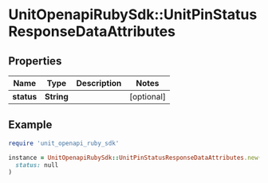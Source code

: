 # UnitOpenapiRubySdk::UnitPinStatusResponseDataAttributes

## Properties

| Name | Type | Description | Notes |
| ---- | ---- | ----------- | ----- |
| **status** | **String** |  | [optional] |

## Example

```ruby
require 'unit_openapi_ruby_sdk'

instance = UnitOpenapiRubySdk::UnitPinStatusResponseDataAttributes.new(
  status: null
)
```

